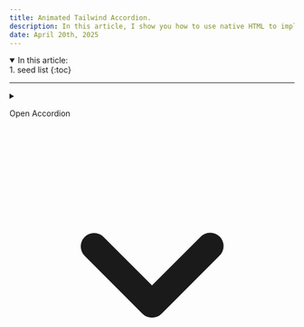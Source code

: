 ```yaml
---
title: Animated Tailwind Accordion.
description: In this article, I show you how to use native HTML to implement features like modals & accordions, image captions, grouped lists and more.
date: April 20th, 2025
---
```


<details open>
<summary>In this article:</summary>
<aside markdown="1">
1. seed list
{:toc}
</aside>
</details>
<hr />

<details class="open:bg-stone-100 mt-6 -mb-4 rounded-lg [&_svg]:open:-rotate-180 transition-all">
	<summary class="block hover:bg-stone-100 p-2 rounded-lg font-medium cursor-pointer">
		<div class="flex justify-between items-center">
			<div class="flex items-center gap-x-2">
				<p class="">Open Accordion</p>
				<svg xmlns="http://www.w3.org/2000/svg" viewBox="0 0 16 16" fill="currentColor"
					class="hover:bg-stone-200 p-0.5 rounded-full size-5 cursor-pointer">
					<path fill-rule="evenodd"
						d="M4.22 6.22a.75.75 0 0 1 1.06 0L8 8.94l2.72-2.72a.75.75 0 1 1 1.06 1.06l-3.25 3.25a.75.75 0 0 1-1.06 0L4.22 7.28a.75.75 0 0 1 0-1.06Z"
						clip-rule="evenodd" />
				</svg>
			</div>
		</div>
	</summary>

    content

</details>
